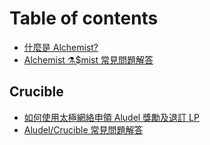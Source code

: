 # Table of contents

* [什麼是 Alchemist?](README.md)
* [Alchemist ⚗️$mist 常見問題解答](alchemist-mist-chang-jian-wen-ti-jie-da.md)

## Crucible

* [如何使用太極網絡申領 Aludel 獎勵及退訂 LP](crucible/chinese-traditional-ru-he-shi-yong-tai-ji-wang-luo-shen-ling-aludel-jiang-li-ji-tui-ding-lp.md)
* [Aludel/Crucible 常見問題解答](crucible/aludelcrucible-chang-jian-wen-ti-jie-da.md)

